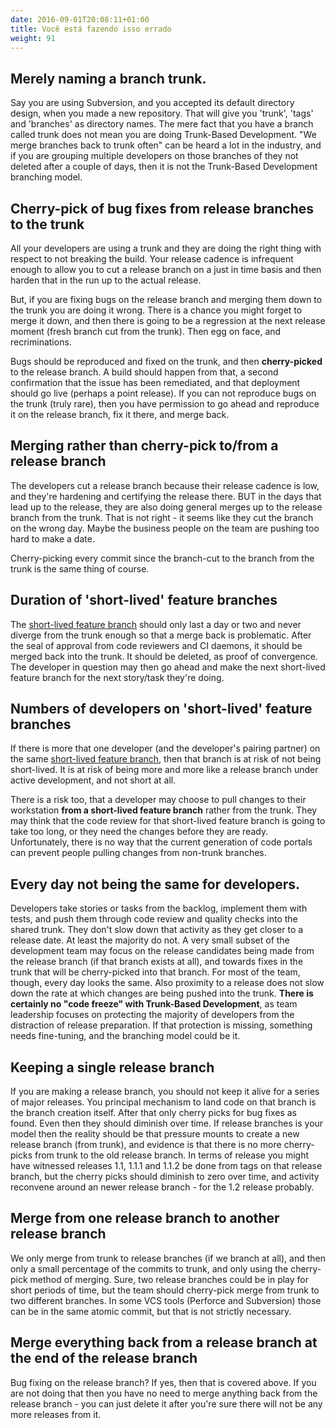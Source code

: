 ```yaml
---
date: 2016-09-01T20:08:11+01:00
title: Você está fazendo isso errado
weight: 91
---
```


## Merely naming a branch trunk.

Say you are using Subversion, and you accepted its default directory design, when you made a new repository. That will
give you 'trunk', 'tags' and 'branches' as directory names. The mere fact that you have a branch called trunk does not
mean you are doing Trunk-Based Development. "We merge branches back to trunk often" can be heard a lot in the industry,
and if you are grouping multiple developers on those branches of they not deleted after a couple of days, then it is
not the Trunk-Based Development branching model.

## Cherry-pick of bug fixes from release branches to the trunk

All your developers are using a trunk and they are doing the right thing with respect to not breaking the build. Your release
cadence is infrequent enough to allow you to cut a release branch on a just in time basis and then harden that in the run
up to the actual release.

But, if you are fixing bugs on the release branch and merging them down to the trunk you are doing
it wrong. There is a chance you might forget to merge it down, and then there is going to be a regression at the next
release moment (fresh branch cut from the trunk). Then egg on face, and recriminations.

Bugs should be reproduced and fixed on the trunk, and then **cherry-picked** to the release branch. A build should
happen from that, a second confirmation that the issue has been remediated, and that deployment should go live (perhaps
a point release).  If you can not reproduce bugs on the trunk (truly rare), then you have permission to go ahead and
reproduce it on the release branch, fix it there, and merge back.

## Merging rather than cherry-pick to/from a release branch

The developers cut a release branch because their release cadence is low, and they're hardening and certifying the release
there. BUT in the days that lead up to the release, they are also doing general merges up to the release branch from
the trunk. That is not right - it seems like they cut the branch on the wrong day. Maybe the business people on the team
are pushing too hard to make a date.

Cherry-picking every commit since the branch-cut to the branch from the trunk is the same thing of course.

## Duration of 'short-lived' feature branches

The [short-lived feature branch](short-lived-feature-branches) should only last a day or two and never diverge from the trunk enough so that a
merge back is problematic. After the seal of approval from code reviewers and CI
daemons, it should be merged back into the trunk. It should be deleted, as proof of convergence.
The developer in question may then go ahead and make the next short-lived feature branch for the next story/task they're doing.

## Numbers of developers on 'short-lived' feature branches

If there is more that one developer (and the developer's pairing partner) on the same [short-lived feature branch](/short-lived-feature-branches/),
then that branch is at risk of not being short-lived. It is at risk of being more and more like a release branch
under active development, and not short at all.

There is a risk too, that a developer may choose to pull changes to their workstation **from a short-lived feature
branch** rather from the trunk. They may think that the code review for that short-lived feature branch is going to take
too long, or they need the changes before they are ready. Unfortunately, there is no way that the current generation of
code portals can prevent people pulling changes from non-trunk branches.

## Every day not being the same for developers.

Developers take stories or tasks from the backlog, implement them with tests, and push them through code review and quality checks
into the shared trunk. They don't slow down that activity as they get closer to a release date. At least the majority do not. A very
small subset of the development team may focus on the release candidates being made from the release branch (if that
branch exists at all), and towards fixes in the trunk that will be cherry-picked into that branch. For most of the team, though,
every day looks the same. Also proximity to a release does not slow down the rate at which changes are being pushed into the
trunk. **There is certainly no "code freeze" with Trunk-Based Development**, as team leadership focuses on protecting the
majority of developers from the distraction of release preparation. If that protection is missing, something needs
fine-tuning, and the branching model could be it.

## Keeping a single release branch

If you are making a release branch, you should not keep it alive for a series of major releases. You principal
mechanism to land code on that branch is the branch creation itself. After that only cherry picks for bug
fixes as found. Even then they should diminish over time. If release branches is your model then the reality should
be that pressure mounts to create a new release branch (from trunk), and evidence is that there is no more
cherry-picks from trunk to the old release branch. In terms of release you might have witnessed releases 1.1, 1.1.1 and 1.1.2 be done from tags on that release branch, but the cherry picks should diminish to zero over time, and activity reconvene around an newer release branch - for the 1.2 release probably.

## Merge from one release branch to another release branch

We only merge from trunk to release branches (if we branch at all), and then only a small percentage of the
commits to trunk, and only using the cherry-pick method of merging.  Sure, two release branches could be in
play for short periods of time, but the team should cherry-pick merge from trunk to two different branches.
In some VCS tools (Perforce and Subversion) those can be in the same atomic commit, but that is not
strictly necessary.

## Merge everything back from a release branch at the end of the release branch

Bug fixing on the release branch? If yes, then that is covered above. If you are not doing that then you have no need
to merge anything back from the release branch - you can just delete it after you're sure there will not be any more
releases from it.
